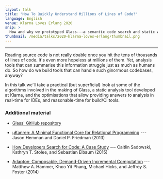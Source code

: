 ```yaml
---
layout: talk
title: "How To Quickly Understand Millions of Lines of Code?"
language: English
venue: Klarna Loves Erlang 2020
snip: >
  How and why we prototyped Glass---a semantic code search and static analysis tool---during an open source hackathon.
thumbnail: /media/talks/2020-klarna-loves-erlang/thumbnail.png
---
```


<div class="rl-slide-show" data-start="1" data-end="58" data-format="/media/talks/2020-klarna-loves-erlang/slide%3d.png">
</div>

- - -

Reading source code is not really doable once you hit the tens of thousands of lines of code. It's even more hopeless at millions of them. Yet, analysis tools that can summarise this information struggle just as much as humans do. So how do we build tools that can handle such ginormous codebases, anyway?

In this talk we'll take a practical (but superficial) look at some of the algorithms involved in the making of Glass, a static analysis tool developed at Klarna, and the optimisations that allow providing answers to analysis in real-time for IDEs, and reasonable-time for build/CI tools.

### Additional material

- [Glass' GitHub repository](https://github.com/klarna-incubator/glass)

- [µKanren: A Minimal Functional Core for Relational Programming](http://webyrd.net/scheme-2013/papers/HemannMuKanren2013.pdf) --- Jason Hemman and Daniel P. Friedman (2013)
- [How Developers Search for Code: A Case Study](https://research.google/pubs/pub43835/) --- Caitlin Sadowski, Kathryn T. Stolee, and Sebastian Elbaum (2015)
- [Adapton: Composable, Demand-Driven Incremental Computation](http://matthewhammer.org/adapton/adapton-pldi2014.pdf) --- Matthew A. Hammer, Khoo Yit Phang, Michael Hicks, and Jeffrey S. Foster (2014)